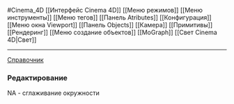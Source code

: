 #Cinema_4D
[[Интерфейс Cinema 4D]]
[[Меню режимов]]
[[Меню инструменты]]
[[Меню тегов]]
[[Панель Atributes]]
[[Конфигурация]]
[[Меню окна Viewport]]
[[Панель Objects]]
[[Камера]]
[[Примитивы]]
[[Рендеринг]]
[[Меню создание объектов]]
[[MoGraph]]
[[Свет Cinema 4D|Свет]]
_____
[Справочник](https://help.maxon.net/c4d/2023/en-us/Default.htm#html/5425.html?TocPath=_____4)



### Редактирование
NA - сглаживание окружности